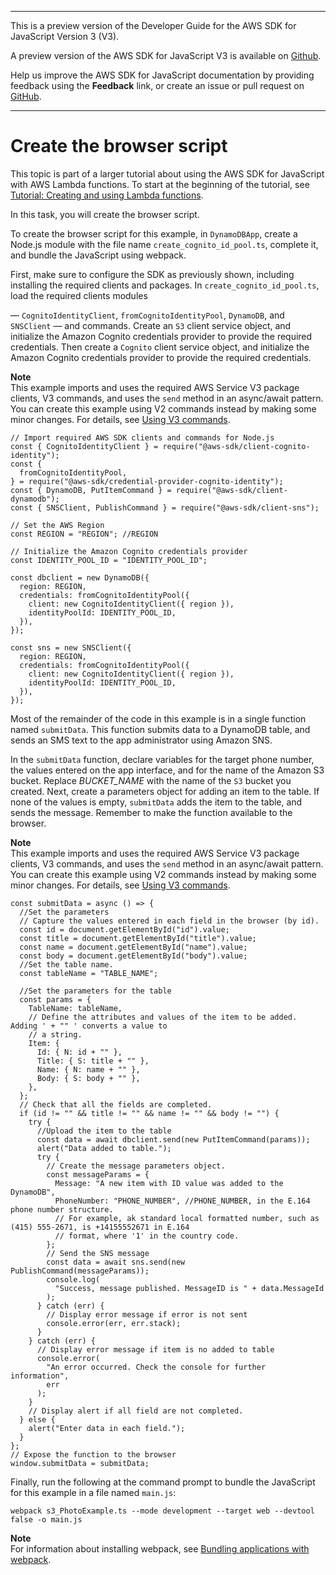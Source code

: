 --------

This is a preview version of the Developer Guide for the AWS SDK for JavaScript Version 3 \(V3\)\.

A preview version of the AWS SDK for JavaScript V3 is available on [Github](https://github.com/aws/aws-sdk-js-v3)\.

Help us improve the AWS SDK for JavaScript documentation by providing feedback using the **Feedback** link, or create an issue or pull request on [GitHub](https://github.com/awsdocs/aws-sdk-for-javascript-v3)\.

--------

# Create the browser script<a name="cross-service-submitdata-browser-script"></a>

This topic is part of a larger tutorial about using the AWS SDK for JavaScript with AWS Lambda functions\. To start at the beginning of the tutorial, see [Tutorial: Creating and using Lambda functions](https://docs.aws.amazon.com/sdk-for-javascript/v2/developer-guide/sdk-cross-service-example-submitting-data.html)\. 

In this task, you will create the browser script\. 

To create the browser script for this example, in `DynamoDBApp`, create a Node\.js module with the file name `create_cognito_id_pool.ts`, complete it, and bundle the JavaScript using webpack\.

First, make sure to configure the SDK as previously shown, including installing the required clients and packages\. In `create_cognito_id_pool.ts`, load the required clients modules⁠ 

— `CognitoIdentityClient`, `fromCognitoIdentityPool`, `DynamoDB`, and `SNSClient`⁠ — and commands\. Create an `S3` client service object, and initialize the Amazon Cognito credentials provider to provide the required credentials\. Then create a `Cognito` client service object, and initialize the Amazon Cognito credentials provider to provide the required credentials\.

**Note**  
This example imports and uses the required AWS Service V3 package clients, V3 commands, and uses the `send` method in an async/await pattern\. You can create this example using V2 commands instead by making some minor changes\. For details, see [Using V3 commands](welcome.md#using_v3_commands)\.

```
// Import required AWS SDK clients and commands for Node.js
const { CognitoIdentityClient } = require("@aws-sdk/client-cognito-identity");
const {
  fromCognitoIdentityPool,
} = require("@aws-sdk/credential-provider-cognito-identity");
const { DynamoDB, PutItemCommand } = require("@aws-sdk/client-dynamodb");
const { SNSClient, PublishCommand } = require("@aws-sdk/client-sns");

// Set the AWS Region
const REGION = "REGION"; //REGION

// Initialize the Amazon Cognito credentials provider
const IDENTITY_POOL_ID = "IDENTITY_POOL_ID";

const dbclient = new DynamoDB({
  region: REGION,
  credentials: fromCognitoIdentityPool({
    client: new CognitoIdentityClient({ region }),
    identityPoolId: IDENTITY_POOL_ID,
  }),
});

const sns = new SNSClient({
  region: REGION,
  credentials: fromCognitoIdentityPool({
    client: new CognitoIdentityClient({ region }),
    identityPoolId: IDENTITY_POOL_ID,
  }),
});
```

Most of the remainder of the code in this example is in a single function named `submitData`\. This function submits data to a DynamoDB table, and sends an SMS text to the app administrator using Amazon SNS\. 

In the `submitData` function, declare variables for the target phone number, the values entered on the app interface, and for the name of the Amazon S3 bucket\. Replace *BUCKET\_NAME* with the name of the `S3` bucket you created\. Next, create a parameters object for adding an item to the table\. If none of the values is empty, `submitData` adds the item to the table, and sends the message\. Remember to make the function available to the browser\.

**Note**  
This example imports and uses the required AWS Service V3 package clients, V3 commands, and uses the `send` method in an async/await pattern\. You can create this example using V2 commands instead by making some minor changes\. For details, see [Using V3 commands](welcome.md#using_v3_commands)\.

```
const submitData = async () => {
  //Set the parameters
  // Capture the values entered in each field in the browser (by id).
  const id = document.getElementById("id").value;
  const title = document.getElementById("title").value;
  const name = document.getElementById("name").value;
  const body = document.getElementById("body").value;
  //Set the table name.
  const tableName = "TABLE_NAME";

  //Set the parameters for the table
  const params = {
    TableName: tableName,
    // Define the attributes and values of the item to be added. Adding ' + "" ' converts a value to
    // a string.
    Item: {
      Id: { N: id + "" },
      Title: { S: title + "" },
      Name: { N: name + "" },
      Body: { S: body + "" },
    },
  };
  // Check that all the fields are completed.
  if (id != "" && title != "" && name != "" && body != "") {
    try {
      //Upload the item to the table
      const data = await dbclient.send(new PutItemCommand(params));
      alert("Data added to table.");
      try {
        // Create the message parameters object.
        const messageParams = {
          Message: "A new item with ID value was added to the DynamoDB",
          PhoneNumber: "PHONE_NUMBER", //PHONE_NUMBER, in the E.164 phone number structure.
          // For example, ak standard local formatted number, such as (415) 555-2671, is +14155552671 in E.164
          // format, where '1' in the country code.
        };
        // Send the SNS message
        const data = await sns.send(new PublishCommand(messageParams));
        console.log(
          "Success, message published. MessageID is " + data.MessageId
        );
      } catch (err) {
        // Display error message if error is not sent
        console.error(err, err.stack);
      }
    } catch (err) {
      // Display error message if item is no added to table
      console.error(
        "An error occurred. Check the console for further information",
        err
      );
    }
    // Display alert if all field are not completed.
  } else {
    alert("Enter data in each field.");
  }
};
// Expose the function to the browser
window.submitData = submitData;
```

Finally, run the following at the command prompt to bundle the JavaScript for this example in a file named `main.js`:

```
webpack s3_PhotoExample.ts --mode development --target web --devtool false -o main.js
```

**Note**  
For information about installing webpack, see [Bundling applications with webpack](webpack.md)\.